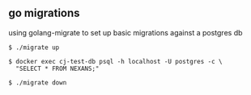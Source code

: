## go migrations

using golang-migrate to set up basic migrations against a postgres db

```
$ ./migrate up

$ docker exec cj-test-db psql -h localhost -U postgres -c \
  "SELECT * FROM NEXANS;"

$ ./migrate down
```
